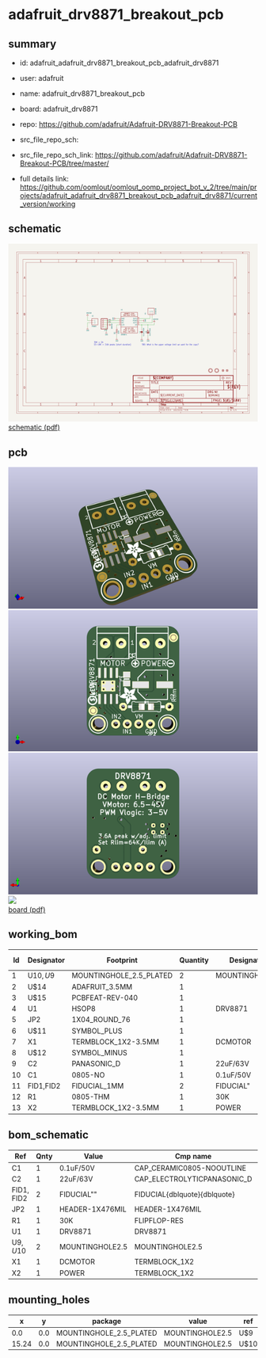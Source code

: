 # adafruit_drv8871_breakout_pcb
 
## summary 
* id: adafruit_adafruit_drv8871_breakout_pcb_adafruit_drv8871
* user: adafruit
* name: adafruit_drv8871_breakout_pcb
* board: adafruit_drv8871
* repo: https://github.com/adafruit/Adafruit-DRV8871-Breakout-PCB



* src_file_repo_sch: 
* src_file_repo_sch_link: https://github.com/adafruit/Adafruit-DRV8871-Breakout-PCB/tree/master/
* full details link: https://github.com/oomlout/oomlout_oomp_project_bot_v_2/tree/main/projects/adafruit_adafruit_drv8871_breakout_pcb_adafruit_drv8871/current_version/working  

## schematic  
![](working_schematic_600.png)  
[schematic (pdf)](working_schematic.pdf) 






















## pcb  
![](working_3d_600.png) 
![](working_3d_front_600.png)  
![](working_3d_back_600.png)  
![](working_600.png)  
[board (pdf)](working.pdf)  

## working_bom
| Id | Designator | Footprint | Quantity | Designation | Supplier and ref |  | None | 
| --- | --- | --- | --- | --- | --- | --- | --- | 
| 1 | U$10,U$9 | MOUNTINGHOLE_2.5_PLATED | 2 | MOUNTINGHOLE2.5 |  |  | [''] | 
| 2 | U$14 | ADAFRUIT_3.5MM | 1 |  |  |  | [''] | 
| 3 | U$15 | PCBFEAT-REV-040 | 1 |  |  |  | [''] | 
| 4 | U1 | HSOP8 | 1 | DRV8871 |  |  | [''] | 
| 5 | JP2 | 1X04_ROUND_76 | 1 |  |  |  | [''] | 
| 6 | U$11 | SYMBOL_PLUS | 1 |  |  |  | [''] | 
| 7 | X1 | TERMBLOCK_1X2-3.5MM | 1 | DCMOTOR |  |  | [''] | 
| 8 | U$12 | SYMBOL_MINUS | 1 |  |  |  | [''] | 
| 9 | C2 | PANASONIC_D | 1 | 22uF/63V |  |  | [''] | 
| 10 | C1 | 0805-NO | 1 | 0.1uF/50V |  |  | [''] | 
| 11 | FID1,FID2 | FIDUCIAL_1MM | 2 | FIDUCIAL" |  |  | [''] | 
| 12 | R1 | 0805-THM | 1 | 30K |  |  | [''] | 
| 13 | X2 | TERMBLOCK_1X2-3.5MM | 1 | POWER |  |  | [''] | 


## bom_schematic
| Ref | Qnty | Value | Cmp name | Footprint | Description | Vendor | DNP | 
| --- | --- | --- | --- | --- | --- | --- | --- | 
| C1 | 1 | 0.1uF/50V | CAP_CERAMIC0805-NOOUTLINE | working:0805-NO |  |  |  | 
| C2 | 1 | 22uF/63V | CAP_ELECTROLYTICPANASONIC_D | working:PANASONIC_D |  |  |  | 
| FID1, FID2 | 2 | FIDUCIAL"" | FIDUCIAL{dblquote}{dblquote} | working:FIDUCIAL_1MM |  |  |  | 
| JP2 | 1 | HEADER-1X476MIL | HEADER-1X476MIL | working:1X04_ROUND_76 |  |  |  | 
| R1 | 1 | 30K | FLIPFLOP-RES | working:0805-THM |  |  |  | 
| U1 | 1 | DRV8871 | DRV8871 | working:HSOP8 |  |  |  | 
| U$9, U$10 | 2 | MOUNTINGHOLE2.5 | MOUNTINGHOLE2.5 | working:MOUNTINGHOLE_2.5_PLATED |  |  |  | 
| X1 | 1 | DCMOTOR | TERMBLOCK_1X2 | working:TERMBLOCK_1X2-3.5MM |  |  |  | 
| X2 | 1 | POWER | TERMBLOCK_1X2 | working:TERMBLOCK_1X2-3.5MM |  |  |  | 


## mounting_holes
| x | y | package | value | ref | size | 
| --- | --- | --- | --- | --- | --- | 
| 0.0 | 0.0 | MOUNTINGHOLE_2.5_PLATED | MOUNTINGHOLE2.5 | U$9 | m3 | 
| 15.24 | 0.0 | MOUNTINGHOLE_2.5_PLATED | MOUNTINGHOLE2.5 | U$10 | m3 | 



